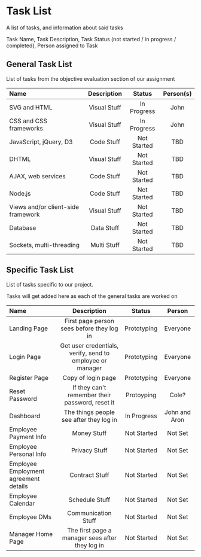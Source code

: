 # Task List 
A list of tasks, and information about said tasks 

Task Name, Task Description, Task Status (not started / in progress / completed), Person assigned to Task

## General Task List 

List of tasks from the objective evaluation section of our assignment

| Name                               | Description  | Status      | Person(s) |
| :--------------------------------- |:------------:|:-----------:|:------:|
| SVG and HTML                       | Visual Stuff | In Progress | John   | 
| CSS and CSS frameworks             | Visual Stuff | In Progress | John   |
| JavaScript, jQuery, D3             | Code Stuff   | Not Started | TBD    |
| DHTML                              | Visual Stuff | Not Started | TBD    |
| AJAX, web services                 | Code Stuff   | Not Started | TBD    |
| Node.js                            | Code Stuff   | Not Started | TBD    | 
| Views and/or client-side framework | Visual Stuff | Not Started | TBD    | 
| Database                           | Data Stuff   | Not Started | TBD    | 
| Sockets, multi-threading           | Multi Stuff  | Not Started | TBD    |

## Specific Task List 

List of tasks specific to our project. 

Tasks will get added here as each of the general tasks are worked on 

| Name |  Description | Status | Person | 
|:---- |:-----------:|:------:|:------:|
|Landing Page| First page person sees before they log in| Prototyping | Everyone |
|Login Page| Get user credentials, verify, send to employee or manager | Prototyping | Everyone | 
|Register Page| Copy of login page | Prototyping | Everyone | 
|Reset Password | If they can't remember their password, reset it | Protoyping | Cole? | 
|Dashboard | The things people see after they log in | In Progress | John and Aron |
|Employee Payment Info | Money Stuff | Not Started | Not Set |
|Employee Personal Info | Privacy Stuff | Not Started | Not Set |
|Employee Employment agreement details | Contract Stuff | Not Started | Not Set |
|Employee Calendar | Schedule Stuff | Not Started | Not Set |
|Employee DMs | Communication Stuff | Not Started | Not Set |
|Manager Home Page | The first page a manager sees after they log in | Not Started | Not Set |

